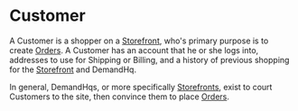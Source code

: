 # Customer

A Customer is a shopper on a [Storefront](Storefront), who's primary purpose is to create [Orders](Order). A Customer has an account that he or she logs into, addresses to use for Shipping or Billing, and a history of previous shopping for the [Storefront](Storefront) and DemandHq.

In general, DemandHqs, or more specifically [Storefronts](Storefront), exist to court Customers to the site, then convince them to place [Orders](Order).
